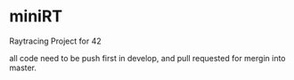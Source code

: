 # miniRT
Raytracing Project for 42

all code need to be push first in develop, and pull requested for mergin into master.
